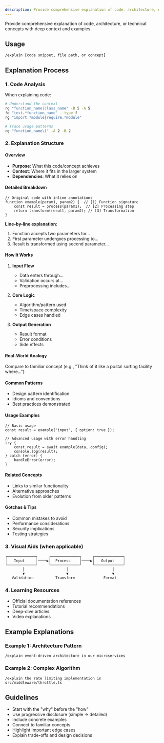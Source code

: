 ```yaml
---
description: Provide comprehensive explanation of code, architecture, or technical concepts with deep context and examples
---
```


Provide comprehensive explanation of code, architecture, or technical concepts with deep context and examples.

## Usage

```
/explain [code snippet, file path, or concept]
```

## Explanation Process

### 1. Code Analysis

When explaining code:

```bash
# Understand the context
rg "function_name|class_name" -B 5 -A 5
fd "test.*function_name" --type f
rg "import.*module|require.*module"

# Trace usage patterns
rg "function_name\(" -A 2 -B 2
```

### 2. Explanation Structure

#### Overview

- **Purpose**: What this code/concept achieves
- **Context**: Where it fits in the larger system
- **Dependencies**: What it relies on

#### Detailed Breakdown

```[language]
// Original code with inline annotations
function example(param1, param2) {  // [1] Function signature
    const result = process(param1);  // [2] Processing step
    return transform(result, param2); // [3] Transformation
}
```

**Line-by-line explanation:**

1. Function accepts two parameters for...
2. First parameter undergoes processing to...
3. Result is transformed using second parameter...

#### How It Works

1. **Input Flow**
   - Data enters through...
   - Validation occurs at...
   - Preprocessing includes...

2. **Core Logic**
   - Algorithm/pattern used
   - Time/space complexity
   - Edge cases handled

3. **Output Generation**
   - Result format
   - Error conditions
   - Side effects

#### Real-World Analogy

Compare to familiar concept (e.g., "Think of it like a postal sorting facility where...")

#### Common Patterns

- Design pattern identification
- Idioms and conventions
- Best practices demonstrated

#### Usage Examples

```[language]
// Basic usage
const result = example("input", { option: true });

// Advanced usage with error handling
try {
    const result = await example(data, config);
    console.log(result);
} catch (error) {
    handleError(error);
}
```

#### Related Concepts

- Links to similar functionality
- Alternative approaches
- Evolution from older patterns

#### Gotchas & Tips

- Common mistakes to avoid
- Performance considerations
- Security implications
- Testing strategies

### 3. Visual Aids (when applicable)

```
┌─────────────┐     ┌─────────────┐     ┌─────────────┐
│   Input     │────▶│  Process    │────▶│   Output    │
└─────────────┘     └─────────────┘     └─────────────┘
        │                   │                    │
        ▼                   ▼                    ▼
   Validation          Transform             Format
```

### 4. Learning Resources

- Official documentation references
- Tutorial recommendations
- Deep-dive articles
- Video explanations

## Example Explanations

### Example 1: Architecture Pattern

```
/explain event-driven architecture in our microservices
```

### Example 2: Complex Algorithm

```
/explain the rate limiting implementation in src/middleware/throttle.ts
```

## Guidelines

- Start with the "why" before the "how"
- Use progressive disclosure (simple → detailed)
- Include concrete examples
- Connect to familiar concepts
- Highlight important edge cases
- Explain trade-offs and design decisions
